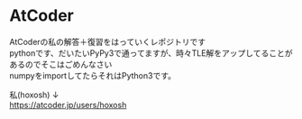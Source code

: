 # AtCoder
AtCoderの私の解答＋復習をはっていくレポジトリです  
pythonです、だいたいPyPy3で通ってますが、時々TLE解をアップしてることがあるのでそこはごめんなさい  
numpyをimportしてたらそれはPython3です。    

私(hoxosh) ↓  
https://atcoder.jp/users/hoxosh  
